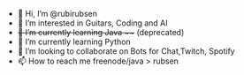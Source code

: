 - 👋 Hi, I’m @rubirubsen
- 👀 I’m interested in Guitars, Coding and AI
- <del>🌱 I’m currently learning Java ~~</del> (deprecated)
- 🐍 I’m currently learning Python
- 💞️ I’m looking to collaborate on Bots for Chat,Twitch, Spotify
- 📫 How to reach me freenode/java > rubsen

<!---
rubirubsen/rubirubsen is a ✨ special ✨ repository because its `README.md` (this file) appears on your GitHub profile.
You can click the Preview link to take a look at your changes.
--->
